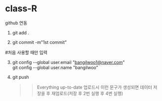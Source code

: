 # class-R

github 연동

1. git add .
 
2. git commit -m"1st commit"
 
 #처음 사용할 때만 입력<br>
 
3. git config --global user.email "bangilwoo1@naver.com"<br>
   git config --global user.name "bangilwoo"
 
4. git push<br>
   >> Everything up-to-date 업로드시 이런 문구가 생성되면 데이터 저장을 후 재업로드(저장 후 2번 실행 후 4번 실행)
 

